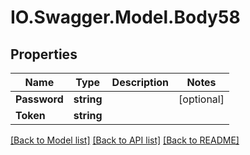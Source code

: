 # IO.Swagger.Model.Body58
## Properties

Name | Type | Description | Notes
------------ | ------------- | ------------- | -------------
**Password** | **string** |  | [optional] 
**Token** | **string** |  | 

[[Back to Model list]](../README.md#documentation-for-models) [[Back to API list]](../README.md#documentation-for-api-endpoints) [[Back to README]](../README.md)

